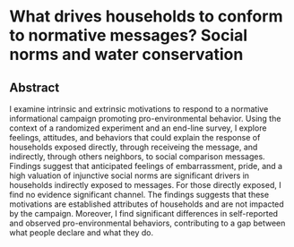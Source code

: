 # What drives households to conform to normative messages? Social norms and water conservation
## Abstract
I examine intrinsic and extrinsic motivations to respond to a normative informational campaign promoting pro-environmental behavior. Using the context of a randomized experiment and an end-line survey, I explore  feelings, attitudes, and behaviors that could explain the response of households exposed directly, through receiveing the message, and indirectly, through others neighbors, to social comparison messages. Findings suggest that anticipated feelings of embarrassment, pride, and a high valuation of injunctive social norms are significant drivers in households indirectly exposed to messages. For those directly exposed, I find no evidence significant channel. The findings suggests that these motivations are established attributes of households and are not impacted by the campaign. Moreover, I find significant differences in self-reported and observed pro-environmental behaviors, contributing to a gap between what people declare and what they do.
